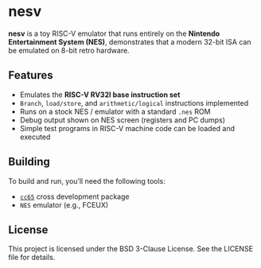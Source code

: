 # nesv
**nesv** is a toy RISC-V emulator that runs entirely on the **Nintendo Entertainment System (NES)**, demonstrates that a modern 32-bit ISA can be emulated on 8-bit retro hardware.

## Features

- Emulates the **RISC-V RV32I base instruction set**  
- `Branch`, `load/store`, and `arithmetic/logical` instructions implemented  
- Runs on a stock NES / emulator with a standard `.nes` ROM  
- Debug output shown on NES screen (registers and PC dumps)  
- Simple test programs in RISC-V machine code can be loaded and executed  

## Building
To build and run, you’ll need the following tools:

- [`cc65`](https://cc65.github.io/) cross development package
- `NES` emulator (e.g., FCEUX)

## License
This project is licensed under the BSD 3-Clause License. See the LICENSE file for details.
